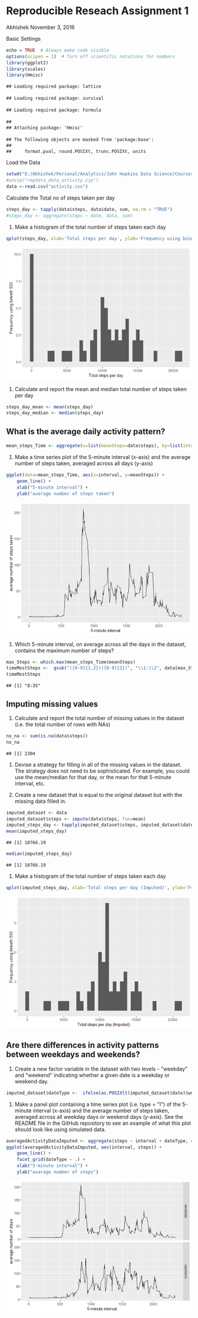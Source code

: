 Reproducible Reseach Assignment 1
================
Abhishek
November 3, 2016

Basic Settings

``` r
echo = TRUE  # Always make code visible
options(scipen = 1)  # Turn off scientific notations for numbers
library(ggplot2)
library(scales)
library(Hmisc)
```

    ## Loading required package: lattice

    ## Loading required package: survival

    ## Loading required package: Formula

    ## 
    ## Attaching package: 'Hmisc'

    ## The following objects are masked from 'package:base':
    ## 
    ##     format.pval, round.POSIXt, trunc.POSIXt, units

Load the Data

``` r
setwd("E:/Abhishek/Personal/Analytics/John Hopkins Data Science/Courses/Course 5 Reproducible Research/Week 2/Assignment and Practice")
#unzip("repdata_data_activity.zip")
data <-read.csv("activity.csv")
```

Calculate the Total no of steps taken per day

``` r
steps_day <- tapply(data$steps, data$date, sum, na.rm = "TRUE")
#steps_day <- aggregate(steps ~ date, data, sum)
```

1.  Make a histogram of the total number of steps taken each day

``` r
qplot(steps_day, xlab='Total steps per day', ylab='Frequency using binwith 500', binwidth=500)
```

![](PA1_template_files/figure-markdown_github/unnamed-chunk-4-1.png)

1.  Calculate and report the mean and median total number of steps taken per day

``` r
steps_day_mean <- mean(steps_day)
steps_day_median <- median(steps_day)
```

What is the average daily activity pattern?
-------------------------------------------

``` r
mean_steps_Time <- aggregate(x=list(meanSteps=data$steps), by=list(interval=data$interval), FUN=mean, na.rm=TRUE)
```

1.  Make a time series plot of the 5-minute interval (x-axis) and the average number of steps taken, averaged across all days (y-axis)

``` r
ggplot(data=mean_steps_Time, aes(x=interval, y=meanSteps)) +
    geom_line() +
    xlab("5-minute interval") +
    ylab("average number of steps taken") 
```

![](PA1_template_files/figure-markdown_github/unnamed-chunk-7-1.png)

1.  Which 5-minute interval, on average across all the days in the dataset, contains the maximum number of steps?

``` r
max_Steps <- which.max(mean_steps_Time$meanSteps)
timeMostSteps <-  gsub("([0-9]{1,2})([0-9]{2})", "\\1:\\2", data[max_Steps,'interval'])
timeMostSteps
```

    ## [1] "8:35"

Imputing missing values
-----------------------

1.  Calculate and report the total number of missing values in the dataset (i.e. the total number of rows with NAs)

``` r
no_na <- sum(is.na(data$steps))
no_na
```

    ## [1] 2304

1.  Devise a strategy for filling in all of the missing values in the dataset. The strategy does not need to be sophisticated. For example, you could use the mean/median for that day, or the mean for that 5-minute interval, etc.

2.  Create a new dataset that is equal to the original dataset but with the missing data filled in.

``` r
imputed_dataset <- data
imputed_dataset$steps <- impute(data$steps, fun=mean)
imputed_steps_day <- tapply(imputed_dataset$steps, imputed_dataset$date, sum)
mean(imputed_steps_day)
```

    ## [1] 10766.19

``` r
median(imputed_steps_day)
```

    ## [1] 10766.19

1.  Make a histogram of the total number of steps taken each day

``` r
qplot(imputed_steps_day, xlab='Total steps per day (Imputed)', ylab='Frequency using binwith 500', binwidth=500)
```

![](PA1_template_files/figure-markdown_github/unnamed-chunk-11-1.png)

Are there differences in activity patterns between weekdays and weekends?
-------------------------------------------------------------------------

1.  Create a new factor variable in the dataset with two levels - "weekday" and "weekend" indicating whether a given date is a weekday or weekend day.

``` r
imputed_dataset$dateType <-  ifelse(as.POSIXlt(imputed_dataset$date)$wday %in% c(0,6), 'weekend', 'weekday')
```

1.  Make a panel plot containing a time series plot (i.e. type = "l") of the 5-minute interval (x-axis) and the average number of steps taken, averaged across all weekday days or weekend days (y-axis). See the README file in the GitHub repository to see an example of what this plot should look like using simulated data.

``` r
averagedActivityDataImputed <- aggregate(steps ~ interval + dateType, data=imputed_dataset, mean)
ggplot(averagedActivityDataImputed, aes(interval, steps)) + 
    geom_line() + 
    facet_grid(dateType ~ .) +
    xlab("5-minute interval") + 
    ylab("avarage number of steps")
```

![](PA1_template_files/figure-markdown_github/unnamed-chunk-13-1.png)
